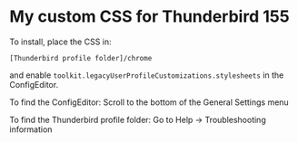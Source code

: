 # My custom CSS for Thunderbird 155

To install, place the CSS in:

```
[Thunderbird profile folder]/chrome
```

and enable ```toolkit.legacyUserProfileCustomizations.stylesheets``` in the ConfigEditor.

To find the ConfigEditor: Scroll to the bottom of the General Settings menu

To find the Thunderbird profile folder: Go to Help -> Troubleshooting information